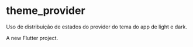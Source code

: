 # theme_provider

Uso de distribuição de estados do provider do tema do app de light e dark.


A new Flutter project.

